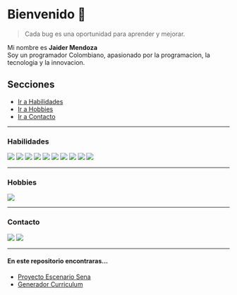 # Bienvenido 👋

> Cada bug es una oportunidad para aprender y mejorar.

Mi nombre es **Jaider Mendoza**
<br>Soy un programador Colombiano, apasionado por la programacion, la tecnologia y la innovacion.

## Secciones
- [Ir a Habilidades](#habilidades)
- [Ir a Hobbies](#hobbies)
- [Ir a Contacto](#contacto) 

***
### <a id="habilidades"></a>Habilidades
![](https://img.icons8.com/?size=45&id=13441&format=png)
![](https://img.icons8.com/?size=45&id=13679&format=png)
![](https://img.icons8.com/?size=45&id=108784&format=png)
![](https://img.icons8.com/?size=45&id=13460&format=png)
![](https://img.icons8.com/?size=45&id=40670&format=png)
![](https://img.icons8.com/?size=45&id=117561&format=png)
![](https://img.icons8.com/?size=45&id=20906&format=png)
![](https://img.icons8.com/?size=40&id=38561&format=png)
![](https://img.icons8.com/?size=45&id=UFXRpPFebwa2&format=png)
![](https://img.icons8.com/?size=45&id=22813&format=png)

***
### <a id="hobbies"></a> Hobbies
![](https://www.codewars.com/users/Dabrox02/badges/large)

***
### <a id="contacto"></a> Contacto
[![](https://img.icons8.com/?size=35&id=13930&format=png)](https://www.linkedin.com/in/jaider-mendoza-566aa31a8/)
[![](https://img.icons8.com/?size=34&id=37246&format=png)](mailto:jaidermendoza02d@gmail.com)

***
#### En este repositorio encontraras...
* [Proyecto Escenario Sena](https://github.com/Dabrox02/proyecto-escenario-php-sena)
* [Generador Curriculum](https://github.com/Dabrox02/filtro-generador-cv)
  
